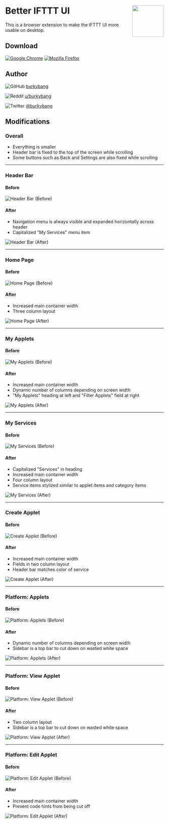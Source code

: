 # Better IFTTT UI <img src="https://raw.githubusercontent.com/burkybang/Better-IFTTT-UI/master/Extension/icon.png" align="right" width="100" height="100"/>

This is a browser extension to make the IFTTT UI more usable on desktop. 

## Download

[![Google Chrome](Images/chrome-web-store.png "Google Chrome")](https://chrome.google.com/webstore/detail/diopohabmpmmpdabhghdpjnkhlicfjnp)
[![Mozilla Firefox](Images/firefox-add-ons.png "Mozilla Firefox")](https://addons.mozilla.org/en-US/firefox/addon/better-ifttt-ui/)

## Author

![GitHub](https://github.com/burkybang/burkybang/raw/master/Images/github16.png "GitHub") [burkybang](https://github.com/burkybang)

![Reddit](https://github.com/burkybang/burkybang/raw/master/Images/reddit16.png "Reddit") [u/burkybang](https://reddit.com/u/burkybang)

![Twitter](https://github.com/burkybang/burkybang/raw/master/Images/twitter16.png "Twitter") [@burkybang](https://twitter.com/burkybang)

## Modifications

### Overall
- Everything is smaller
- Header bar is fixed to the top of the screen while scrolling
- Some buttons such as Back and Settings are also fixed while scrolling
___

### Header Bar
#### Before
![Header Bar (Before)](Screenshots/HeaderBar_Before.jpg "Header Bar (Before)")

#### After
- Navigation menu is always visible and expanded horizontally across header
- Capitalized "My Services" menu item

![Header Bar (After)](Screenshots/HeaderBar.jpg "Header Bar (After)")
___

### Home Page
#### Before
![Home Page (Before)](Screenshots/HomePage_Before.jpg "Home Page (Before)")

#### After
- Increased main container width
- Three column layout

![Home Page (After)](Screenshots/HomePage.jpg "Home Page (After)")
___

### My Applets
#### Before
![My Applets (Before)](Screenshots/MyApplets_Before.jpg "My Applets (Before)")

#### After
- Increased main container width
- Dynamic number of columns depending on screen width
- "My Applets" heading at left and "Filter Applets" field at right

![My Applets (After)](Screenshots/MyApplets.jpg "My Applets (After)")
___

### My Services
#### Before
![My Services (Before)](Screenshots/MyServices_Before.jpg "My Services (Before)")

#### After
- Capitalized "Services" in heading
- Increased main container width
- Four column layout
- Service items stylized similar to applet items and category items

![My Services (After)](Screenshots/MyServices.jpg "My Services (After)")
___

### Create Applet
#### Before
![Create Applet (Before)](Screenshots/CreateApplet_Before.jpg "Create Applet (Before)")

#### After
- Increased main container width
- Fields in two column layout
- Header bar matches color of service

![Create Applet (After)](Screenshots/CreateApplet.jpg "Create Applet (After)")
___

### Platform: Applets
#### Before
![Platform: Applets (Before)](Screenshots/PlatformApplets_Before.jpg "Platform: Applets (Before)")

#### After
- Dynamic number of columns depending on screen width
- Sidebar is a top bar to cut down on wasted white space

![Platform: Applets (After)](Screenshots/PlatformApplets.jpg "Platform: Applets (After)")
___

### Platform: View Applet
#### Before
![Platform: View Applet (Before)](Screenshots/PlatformViewApplet_Before.jpg "Platform: View Applet (Before)")

#### After
- Two column layout
- Sidebar is a top bar to cut down on wasted white space

![Platform: View Applet (After)](Screenshots/PlatformViewApplet.jpg "Platform: View Applet (After)")
___

### Platform: Edit Applet
#### Before
![Platform: Edit Applet (Before)](Screenshots/PlatformEditApplet_Before.jpg "Platform: Edit Applet (Before)")

#### After
- Increased main container width
- Prevent code hints from being cut off

![Platform: Edit Applet (After)](Screenshots/PlatformEditApplet.jpg "Platform: Edit Applet (After)")